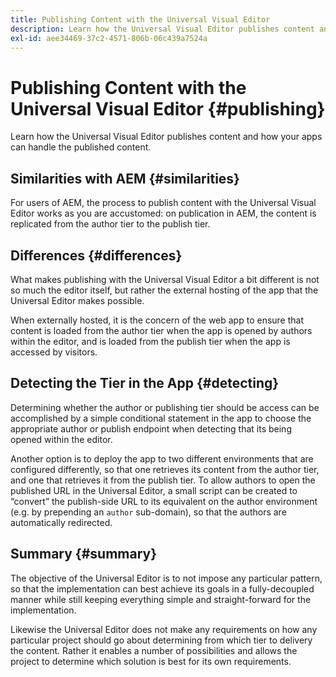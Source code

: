 ```yaml
---
title: Publishing Content with the Universal Visual Editor
description: Learn how the Universal Visual Editor publishes content and how your apps can handle the published content.
exl-id: aee34469-37c2-4571-806b-06c439a7524a
---
```

# Publishing Content with the Universal Visual Editor {#publishing}

Learn how the Universal Visual Editor publishes content and how your apps can handle the published content.

## Similarities with AEM {#similarities}

For users of AEM, the process to publish content with the Universal Visual Editor works as you are accustomed: on publication in AEM, the content is replicated from the author tier to the publish tier.

## Differences {#differences}

What makes publishing with the Universal Visual Editor a bit different is not so much the editor itself, but rather the external hosting of the app that the Universal Editor makes possible.

When externally hosted, it is the concern of the web app to ensure that content is loaded from the author tier when the app is opened by authors within the editor, and is loaded from the publish tier when the app is accessed by visitors.

## Detecting the Tier in the App {#detecting}

Determining whether the author or publishing tier should be access can be accomplished by a simple conditional statement in the app to choose the appropriate author or publish endpoint when detecting that its being opened within the editor.

Another option is to deploy the app to two different environments that are configured differently, so that one retrieves its content from the author tier, and one that retrieves it from the publish tier. To allow authors to open the published URL in the Universal Editor, a small script can  be created to “convert” the publish-side URL to its equivalent on the author environment (e.g. by prepending an `author` sub-domain), so that the authors are automatically redirected.

## Summary {#summary}

The objective of the Universal Editor is to not impose any particular pattern, so that the implementation can best achieve its goals in a fully-decoupled manner while still keeping everything simple and straight-forward for the implementation.

Likewise the Universal Editor does not make any requirements on how any particular project should go about determining from which tier to delivery the content. Rather it enables a number of possibilities and allows the project to determine which solution is best for its own requirements.
